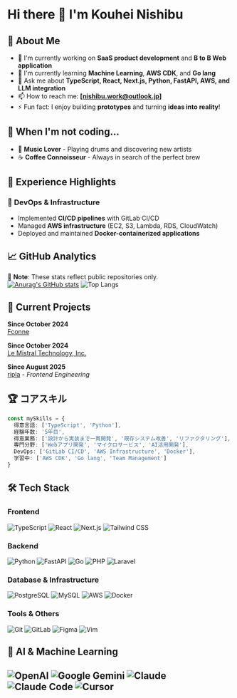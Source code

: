 # Hi there 👋 I'm Kouhei Nishibu

<!--
**nishibu97/nishibu97** is a ✨ *special* ✨ repository because its `README.md` (this file) appears on your GitHub profile.
-->

## 🚀 About Me
- 🔭 I'm currently working on **SaaS product development** and **B to B Web application**
- 🌱 I'm currently learning **Machine Learning**, **AWS CDK**, and **Go lang**
- 💬 Ask me about **TypeScript, React, Next.js, Python, FastAPI, AWS, and LLM integration**
- 📫 How to reach me: **[nishibu.work@outlook.jp]**
- ⚡ Fun fact: I enjoy building **prototypes** and turning **ideas into reality**!

## 🎵 When I'm not coding...
- 🥁 **Music Lover** - Playing drums and discovering new artists
- ☕ **Coffee Connoisseur** - Always in search of the perfect brew

## 💼 Experience Highlights

### 🔧 **DevOps & Infrastructure**
- Implemented **CI/CD pipelines** with GitLab CI/CD
- Managed **AWS infrastructure** (EC2, S3, Lambda, RDS, CloudWatch)
- Deployed and maintained **Docker-containerized applications**

## 📈 GitHub Analytics  
📝 **Note**: These stats reflect public repositories only.  
[![Anurag's GitHub stats](https://github-readme-stats.vercel.app/api?username=nishibu97)](https://github.com/anuraghazra/github-readme-stats)
![Top Langs](https://github-readme-stats.vercel.app/api/top-langs/?username=nishibu97&layout=compact&theme=transparent)

## 🚀 Current Projects
**Since October 2024**  
[Fconne](https://fts-future-connect.com/)  

**Since October 2024**  
[Le Mistral Technology, Inc.](https://www.mistral-tech.co.jp/) 

**Since August 2025**  
[ripla](https://www.ripla.co.jp/) - *Frontend Engineering*

## 🏆 コアスキル

```typescript
const mySkills = {
  得意言語: ['TypeScript', 'Python'],
  経験年数: '5年目',
  得意業務: ['設計から実装まで一貫開発', '既存システム改善', 'リファクタリング'],
  専門分野: ['Webアプリ開発', 'マイクロサービス', 'AI活用開発'],
  DevOps: ['GitLab CI/CD', 'AWS Infrastructure', 'Docker'],
  学習中: ['AWS CDK', 'Go lang', 'Team Management']
}
```

## 🛠️ Tech Stack

### Frontend
![TypeScript](https://img.shields.io/badge/TypeScript-007ACC?style=for-the-badge&logo=typescript&logoColor=white)
![React](https://img.shields.io/badge/React-20232A?style=for-the-badge&logo=react&logoColor=61DAFB)
![Next.js](https://img.shields.io/badge/Next.js-000000?style=for-the-badge&logo=next.js&logoColor=white)
![Tailwind CSS](https://img.shields.io/badge/Tailwind_CSS-38B2AC?style=for-the-badge&logo=tailwind-css&logoColor=white)

### Backend
![Python](https://img.shields.io/badge/Python-FFD43B?style=for-the-badge&logo=python&logoColor=blue)
![FastAPI](https://img.shields.io/badge/FastAPI-009688?style=for-the-badge&logo=fastapi&logoColor=white)
![Go](https://img.shields.io/badge/Go-00ADD8?style=for-the-badge&logo=go&logoColor=white)
![PHP](https://img.shields.io/badge/PHP-777BB4?style=for-the-badge&logo=php&logoColor=white)
![Laravel](https://img.shields.io/badge/Laravel-FF2D20?style=for-the-badge&logo=laravel&logoColor=white)

### Database & Infrastructure
![PostgreSQL](https://img.shields.io/badge/PostgreSQL-336791?style=for-the-badge&logo=postgresql&logoColor=white)
![MySQL](https://img.shields.io/badge/MySQL-4479A1?style=for-the-badge&logo=mysql&logoColor=white)
![AWS](https://img.shields.io/badge/AWS-FF9900?style=for-the-badge&logo=amazonaws&logoColor=white)
![Docker](https://img.shields.io/badge/Docker-2CA5E0?style=for-the-badge&logo=docker&logoColor=white)

### Tools & Others
![Git](https://img.shields.io/badge/Git-F05032?style=for-the-badge&logo=git&logoColor=white)
![GitLab](https://img.shields.io/badge/GitLab-FCA326?style=for-the-badge&logo=gitlab&logoColor=white)
![Figma](https://img.shields.io/badge/Figma-F24E1E?style=for-the-badge&logo=figma&logoColor=white)
![Vim](https://img.shields.io/badge/Vim-019733?style=for-the-badge&logo=vim&logoColor=white)

## 🤖 AI & Machine Learning
![OpenAI](https://img.shields.io/badge/OpenAI-412991?style=for-the-badge&logo=openai&logoColor=white)
![Google Gemini](https://img.shields.io/badge/Google%20Gemini-8E75B2?style=for-the-badge&logo=google&logoColor=white)
![Claude](https://img.shields.io/badge/Claude-CC785C?style=for-the-badge&logo=anthropic&logoColor=white)
![Claude Code](https://img.shields.io/badge/Claude%20Code-8B5A3C?style=for-the-badge&logo=anthropic&logoColor=white)
![Cursor](https://img.shields.io/badge/Cursor-000000?style=for-the-badge&logo=cursor&logoColor=white)
---

